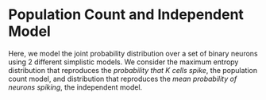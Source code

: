 # Population Count and Independent Model 
Here, we model the joint probability distribution over a set of binary neurons using 2 different simplistic models. We consider the maximum entropy distribution that reproduces the *probability that K cells spike*, the population count model, and distribution that reproduces the *mean probability of neurons spiking*, the independent model. 